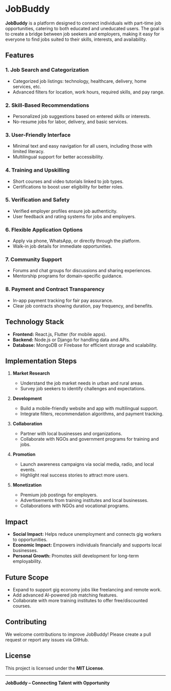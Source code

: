 # JobBuddy  

**JobBuddy** is a platform designed to connect individuals with part-time job opportunities, catering to both educated and uneducated users. The goal is to create a bridge between job seekers and employers, making it easy for everyone to find jobs suited to their skills, interests, and availability.  

## Features  

### 1. Job Search and Categorization  
- Categorized job listings: technology, healthcare, delivery, home services, etc.  
- Advanced filters for location, work hours, required skills, and pay range.  

### 2. Skill-Based Recommendations  
- Personalized job suggestions based on entered skills or interests.  
- No-resume jobs for labor, delivery, and basic services.  

### 3. User-Friendly Interface  
- Minimal text and easy navigation for all users, including those with limited literacy.  
- Multilingual support for better accessibility.  

### 4. Training and Upskilling  
- Short courses and video tutorials linked to job types.  
- Certifications to boost user eligibility for better roles.  

### 5. Verification and Safety  
- Verified employer profiles ensure job authenticity.  
- User feedback and rating systems for jobs and employers.  

### 6. Flexible Application Options  
- Apply via phone, WhatsApp, or directly through the platform.  
- Walk-in job details for immediate opportunities.  

### 7. Community Support  
- Forums and chat groups for discussions and sharing experiences.  
- Mentorship programs for domain-specific guidance.  

### 8. Payment and Contract Transparency  
- In-app payment tracking for fair pay assurance.  
- Clear job contracts showing duration, pay frequency, and benefits.  

## Technology Stack  

- **Frontend:** React.js, Flutter (for mobile apps).  
- **Backend:** Node.js or Django for handling data and APIs.  
- **Database:** MongoDB or Firebase for efficient storage and scalability.  

## Implementation Steps  

1. **Market Research**  
   - Understand the job market needs in urban and rural areas.  
   - Survey job seekers to identify challenges and expectations.  

2. **Development**  
   - Build a mobile-friendly website and app with multilingual support.  
   - Integrate filters, recommendation algorithms, and payment tracking.  

3. **Collaboration**  
   - Partner with local businesses and organizations.  
   - Collaborate with NGOs and government programs for training and jobs.  

4. **Promotion**  
   - Launch awareness campaigns via social media, radio, and local events.  
   - Highlight real success stories to attract more users.  

5. **Monetization**  
   - Premium job postings for employers.  
   - Advertisements from training institutes and local businesses.  
   - Collaborations with NGOs and vocational programs.  

## Impact  

- **Social Impact:** Helps reduce unemployment and connects gig workers to opportunities.  
- **Economic Impact:** Empowers individuals financially and supports local businesses.  
- **Personal Growth:** Promotes skill development for long-term employability.  

## Future Scope  

- Expand to support gig economy jobs like freelancing and remote work.  
- Add advanced AI-powered job matching features.  
- Collaborate with more training institutes to offer free/discounted courses.  

## Contributing  

We welcome contributions to improve JobBuddy! Please create a pull request or report any issues via GitHub.  

## License  

This project is licensed under the **MIT License**.  

---

**JobBuddy – Connecting Talent with Opportunity**
